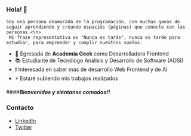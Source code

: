 ### Hola! 👋

~~~
Soy una persona enamorada de la programación, con muchas ganas de seguir aprendiendo y creando espacios (páginas) que conecte con las personas.<\n>
 Mi frase representativa es "Nunca es tarde", nunca es tarde para estudiar, para emprender y cumplir nuestros sueños.
~~~

- 🚀 Egresada de **Academia Geek** como Desarrolladora Frontend
- 📚 Estudiante de Tecnólogo Análisis y Desarrollo de Software (ADSI) 
- ❗ Interesada en saber más de desarrollo Web Frontend y de AI
- ⚡ Estaré subiendo mis trabajos realizados

####***Bienvenidos y siéntanse comodos!!***


### **Contacto**

- [LinkedIn](https://www.linkedin.com/in/laura-berrio-developer)
- [Twitter](https://twitter.com/LauraBe31799613)
